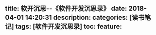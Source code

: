 title: 软开沉思--《软件开发沉思录》
date: 2018-04-01 14:20:31
description: 
categories: [读书笔记]
tags: [软件开发沉思录] 
toc: 
feature: 
---
<!-- more -->
